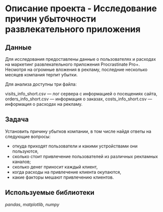 # Описание проекта - Исследование причин убыточности развлекательного приложения

## Данные

Для исследования предоставлены данные о пользователях и расходах на маркетинг развлекательного приложения Procrastinate Pro+. Несмотря на огромные вложения в рекламу, последние несколько месяцев компания терпит убытки.

Для анализа доступны три файла:

visits_info_short.csv — лог сервера с информацией о посещениях сайта,
orders_info_short.csv — информация о заказах,
costs_info_short.csv — информация о расходах на рекламу.

## Задача

Установить причину убытков компании, в том числе найдя ответы на следующие вопросы:

- откуда приходят пользователи и какими устройствами они пользуются,
- сколько стоит привлечение пользователей из различных рекламных каналов;
- сколько денег приносит каждый клиент,
- когда расходы на привлечение клиента окупаются,
- какие факторы мешают привлечению клиентов.

## Используемые библиотеки
*pandas*, *matplotlib*, *numpy*

